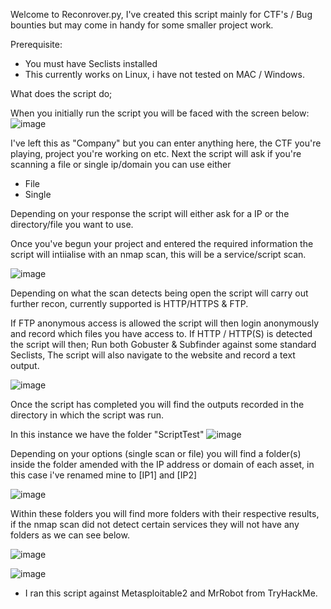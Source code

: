 Welcome to Reconrover.py, I've created this script mainly for CTF's / Bug bounties but may come in handy for some smaller project work.

Prerequisite:
- You must have Seclists installed
- This currently works on Linux, i have not tested on MAC / Windows.

What does the script do;

When you initially run the script you will be faced with the screen below:
![image](https://github.com/user-attachments/assets/6a9304c0-8b1b-407c-891a-9a3237e01662)

I've left this as "Company" but you can enter anything here, the CTF you're playing, project you're working on etc. Next the script will ask if you're scanning a file or single ip/domain you can use either
- File
- Single

Depending on your response the script will either ask for a IP or the directory/file you want to use.

Once you've begun your project and entered the required information the script will intiialise with an nmap scan, this will be a service/script scan.

![image](https://github.com/user-attachments/assets/ce381d45-0efc-4f13-95e9-a6f1f283dde2)

Depending on what the scan detects being open the script will carry out further recon, currently supported is HTTP/HTTPS & FTP.

If FTP anonymous access is allowed the script will then login anonymously and record which files you have access to.
If HTTP / HTTP(S) is detected the script will then; 
Run both Gobuster & Subfinder against some standard Seclists, The script will also navigate to the website and record a text output.

![image](https://github.com/user-attachments/assets/40fecc07-99e2-41d9-b690-a8ebdf80be66)

Once the script has completed you will find the outputs recorded in the directory in which the script was run.

In this instance we have the folder "ScriptTest"
![image](https://github.com/user-attachments/assets/082a01d4-eb92-4546-87bf-d7b6f878826e)

Depending on your options (single scan or file) you will find a folder(s) inside the folder amended with the IP address or domain of each asset, in this case i've renamed mine to [IP1] and [IP2]

![image](https://github.com/user-attachments/assets/73f31f9c-5dcc-465f-9fad-e48836bdd1ff)

Within these folders you will find more folders with their respective results, if the nmap scan did not detect certain services they will not have any folders as we can see below.

![image](https://github.com/user-attachments/assets/1c2f528b-f596-4a5a-ab3b-dc697cfd76b6)

![image](https://github.com/user-attachments/assets/467873f1-1ad6-43d6-b8de-25d2f7deb8ab)

- I ran this script against Metasploitable2 and MrRobot from TryHackMe.
